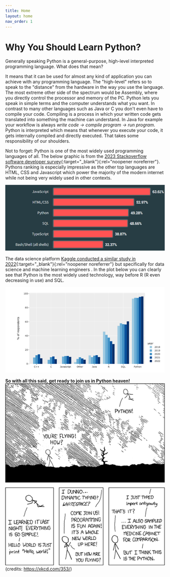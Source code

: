 ```yaml
---
title: Home
layout: home
nav_order: 1
---
```


# **Why You Should Learn Python?**

Generally speaking Python is a general-purpose, high-level interpreted programming language. What does that mean? 

It means that it can be used for almost any kind of application you can achieve with any programming language. The "high-level" refers so to speak to the "distance" from the hardware in the way you use the language. The most extreme other side of the spectrum would be Assembly, where you directly control the processor and memory of the PC. Python lets you speak in simple terms and the computer understands what you want. In contrast to many other languages such as Java or C you don't even have to compile your code. Compiling is a process in which your written code gets translated into something the machine can understand. In Java for example your workflow is always *write code -> compile program -> run program*. Python is interpreted which means that whenever you execute your code, it gets internally compiled and directly executed. That takes some responsibility of our shoulders.  

Not to forget: Python is one of the most widely used programming languages of all. The below graphic is from the [2023 Stackoverflow software developer survey](https://survey.stackoverflow.co/2023/){:target="_blank"}{:rel="noopener noreferrer"}. Pythons ranking is especially impressive as the other top languages are  HTML, CSS and Javascript which power the majority of the modern internet while not being very widely used in other contexts.  

![Stackoverflow survey](assets\images\python\1\stackoverflow_dev_survey.PNG)  
  
The data science platform [Kaggle conducted a similar study in 2022](https://www.kaggle.com/kaggle-survey-2022){:target="_blank"}{:rel="noopener noreferrer"} but specifically for data science and machine learning engineers . In the plot below you can clearly see that Python is the most widely used technology, way before R (R even decreasing in use) and SQL.  

![kaggle survey](assets\images\python\1\kaggle_datascientists.PNG)  


**So with all this said, get ready to join us in Python heaven!**  
![Python xkcd](assets\images\python\1\python_xkcd.png)  
(credits: https://xkcd.com/353/)
